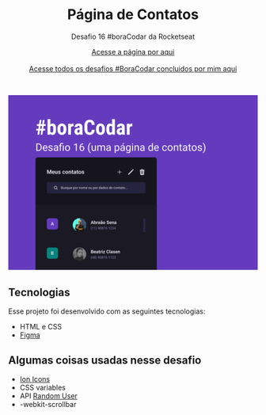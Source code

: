 <h1 align="center">Página de Contatos</h1>

<p align="center">Desafio 16 #boraCodar da Rocketseat</p>

<p align="center">
    <a href="https://lucasregisdemoraes.github.io/boracodar/challenges/pagina-de-contatos">Acesse a página por aqui</a>
    <br>
    <br>
    <a href="https://lucasregisdemoraes.github.io/boracodar">Acesse todos os desafios #BoraCodar concluidos por mim aqui</a>
</p>

<br>

<p align="center">
    <img src="../../previews/pagina-de-contatos.jpg">
</p>


## Tecnologias

Esse projeto foi desenvolvido com as seguintes tecnologias:

- HTML e CSS
- [Figma](https://figma.com)

## Algumas coisas usadas nesse desafio

- [Ion Icons](https://ionic.io/ionicons)
- CSS variables
- API [Random User](https://randomuser.me/)
- -webkit-scrollbar